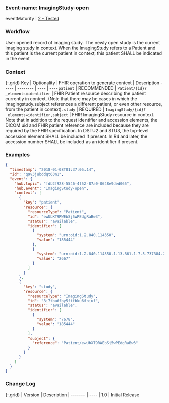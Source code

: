 ### Event-name: ImagingStudy-open

eventMaturity | [2 - Tested](3-1-2-eventmaturitymodel.html)

### Workflow

User opened record of imaging study. The newly open study is the current imaging study in context. When the ImagingStudy refers to a Patient and this patient is the current patient in context, this patient SHALL be indicated in the event

### Context

{:.grid}
Key | Optionality | FHIR operation to generate context | Description
----- | -------- | ---- | ---- 
`patient` | RECOMMENDED | `Patient/{id}?_elements=identifier` | FHIR Patient resource describing the patient currently in context. (Note that there may be cases in which the imagingstudy.subject references a different patient, or even other resource, from the patient in context).
`study` | REQUIRED | `ImagingStudy/{id}?_elements=identifier,subject` | FHIR ImagingStudy resource in context. Note that in addition to the request identifier and accession elements, the DICOM uid and FHIR patient reference are included because they are required by the FHIR specification. In DSTU2 and STU3, the top-level accession element SHALL be included if present. In R4 and later, the accession number SHALL be included as an identifier if present. 

### Examples
  
```json
{
  "timestamp": "2018-01-08T01:37:05.14",
  "id": "q9v3jubddqt63n1",
  "event": {
    "hub.topic": "fdb2f928-5546-4f52-87a0-0648e9ded065",
    "hub.event": "ImagingStudy-open",
    "context": [
      {
        "key": "patient",
        "resource": {
          "resourceType": "Patient",
          "id": "ewUbXT9RWEbSj5wPEdgRaBw3",
          "status": "available",
          "identifier": [
            {
              "system": "urn:oid:1.2.840.114350",
              "value": "185444"
            },
            {
              "system": "urn:oid:1.2.840.114350.1.13.861.1.7.5.737384.27000",
              "value": "2667"
            }
          ]
        }
      },
      {
        "key": "study",
        "resource": {
          "resourceType": "ImagingStudy",
          "id": "8i7tbu6fby5ftfbku6fniuf",
          "status": "available",
          "identifier": [
            {
              "system": "7678",
              "value": "185444"
            }
          ],
          "subject": {
            "reference": "Patient/ewUbXT9RWEbSj5wPEdgRaBw3"
          }
        }
      }
    ]
  }
}
```

### Change Log

{:.grid}
| Version | Description
| ------- | ----
| 1.0 | Initial Release

